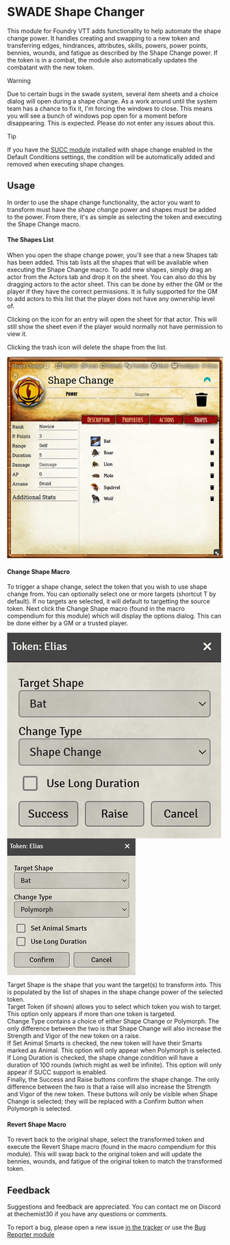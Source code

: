 # SWADE Shape Changer

This module for Foundry VTT adds functionality to help automate the shape change power. It handles creating and swapping to a new token and transferring edges, hindrances, attributes, skills, powers, power points, bennies, wounds, and fatigue as described by the Shape Change power. If the token is in a combat, the module also automatically updates the combatant with the new token.

> [!WARNING]
> Due to certain bugs in the swade system, several item sheets and a choice dialog will open during a shape change. As a work around until the system team has a chance to fix it, I'm forcing the windows to close. This means you will see a bunch of windows pop open for a moment before disappearing. This is expected. Please do not enter any issues about this.

> [!TIP]
> If you have the [SUCC module](https://foundryvtt.com/packages/succ) installed with shape change enabled in the Default Conditions settings, the condition will be automatically added and removed when executing shape changes.

## Usage

In order to use the shape change functionality, the actor you want to transform must have the *shape change* power and shapes must be added to the power. From there, it's as simple as selecting the token and executing the Shape Change macro.

#### The Shapes List

When you open the shape change power, you'll see that a new Shapes tab has been added. This tab lists all the shapes that will be available when executing the Shape Change macro. To add new shapes, simply drag an actor from the Actors tab and drop it on the sheet. You can also do this by dragging actors to the actor sheet. This can be done by either the GM or the player if they have the correct permissions. It is fully supported for the GM to add actors to this list that the player does not have any ownership level of.

Clicking on the icon for an entry will open the sheet for that actor. This will still show the sheet even if the player would normally not have permission to view it.

Clicking the trash icon will delete the shape from the list.

![Preview](./shapes_list.webp?raw=true)

#### Change Shape Macro

To trigger a shape change, select the token that you wish to use shape change from. You can optionally select one or more targets (shortcut T by default). If no targets are selected, it will default to targetting the source token. Next click the Change Shape macro (found in the macro compendium for this module) which will display the options dialog. This can be done either by a GM or a trusted player.

<div>
    <img align=top src="./shape_change_dialog.webp"/>
    <img align=top src="./polymorph_dialog.webp"/>
<div>
<p></p>

Target Shape is the shape that you want the target(s) to transform into. This is populated by the list of shapes in the shape change power of the selected token.<br>
Target Token (if shown) allows you to select which token you wish to target. This option only appears if more than one token is targeted.<br>
Change Type contains a choice of either Shape Change or Polymorph. The only difference between the two is that Shape Change will also increase the Strength and Vigor of the new token on a raise.<br>
If Set Animal Smarts is checked, the new token will have their Smarts marked as Animal. This option will only appear when Polymorph is selected.<br>
If Long Duration is checked, the shape change condition will have a duration of 100 rounds (which might as well be infinite). This option will only appear if SUCC support is enabled.<br>
Finally, the Success and Raise buttons confirm the shape change. The only difference between the two is that a raise will also increase the Strength and Vigor of the new token. These buttons will only be visible when Shape Change is selected; they will be replaced with a Confirm button when Polymorph is selected.<br>

#### Revert Shape Macro

To revert back to the original shape, select the transformed token and execute the Revert Shape macro (found in the macro compendium for this module). This will swap back to the original token and will update the bennies, wounds, and fatigue of the original token to match the transformed token.

## Feedback

Suggestions and feedback are appreciated. You can contact me on Discord at thechemist30 if you have any questions or comments.

To report a bug, please open a new issue [in the tracker](https://github.com/ddbrown30/swade-shape-changer/issues) or use the [Bug Reporter module](https://www.foundryvtt-hub.com/package/bug-reporter/)
